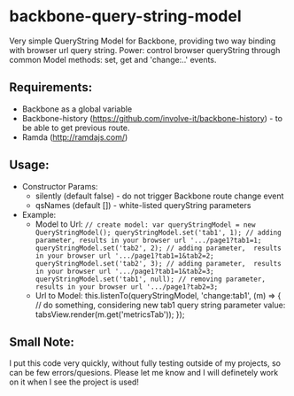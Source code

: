 # backbone-query-string-model
Very simple QueryString Model for Backbone, providing two way binding with browser url query string. 
Power: control browser queryString through common Model methods: set, get and 'change:..' events.

## Requirements:
- Backbone as a global variable
- Backbone-history (https://github.com/involve-it/backbone-history) - to be able to get previous route.
- Ramda (http://ramdajs.com/)

## Usage:
- Constructor Params:
  - silently (default false) - do not trigger Backbone route change event
  - qsNames (default []) - white-listed queryString parameters
- Example:
  - Model to Url:
`
// create model:
    var queryStringModel = new QueryStringModel();
queryStringModel.set('tab1', 1); // adding parameter, results in your browser url '.../page1?tab1=1;
queryStringModel.set('tab2', 2); // adding parameter,  results in your browser url '.../page1?tab1=1&tab2=2;
queryStringModel.set('tab2', 3); // adding parameter,  results in your browser url '.../page1?tab1=1&tab2=3;
queryStringModel.set('tab1', null); // removing parameter,  results in your browser url '.../page1?tab2=3;
`
  - Url to Model:
this.listenTo(queryStringModel, 'change:tab1', (m) => {
  // do something, considering new tab1 query string parameter value:
  tabsView.render(m.get('metricsTab'));
});

## Small Note:
I put this code very quickly, without fully testing outside of my projects, so can be few errors/quesions. 
Please let me know and I will definetely work on it when I see the project is used! 
